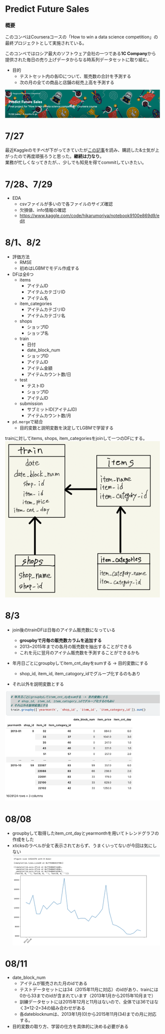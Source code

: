 # Predict Future Sales
### 概要
このコンペはCourseraコースの「How to win a data science competition」の最終プロジェクトとして実施されている。

このコンペではロシア最大のソフトウェア会社の一つである**1C Company**から提供された毎日の売り上げデータからなる時系列データセットに取り組む。

* 目的
    * テストセット内の各IDについて、販売数の合計を予測する
    * 次の月の全ての商品と店舗の総売上高を予測する

![](2022-07-27-22-03-58.png)

# 7/27
最近Kaggleのモチベが下がってきていたが[この記事](https://qiita.com/m-morohashi/items/de748dd6d4f04c34e8d8)を読み、購読した&士気が上がったので再度頑張ろうと思った。**継続は力なり**。  
業務が忙しくなってきたが、、少しでも知見を得てcommitしていきたい。

# 7/28、7/29
* EDA
    * csvファイルが多いので各ファイルのサイズ確認
    * 欠損値、info情報の確認
    * https://www.kaggle.com/code/hikarumoriya/notebook9100e869d9/edit

# 8/1、8/2
* 評価方法
    * RMSE
    * 初めはLGBMでモデル作成する
* DFは全6つ
    * items
        * アイテムID
        * アイテムカテゴリID
        * アイテム名
    * item_categories
        * アイテムカテゴリID
        * アイテムカテゴリ名
    * shops
        * ショップID
        * ショップ名
    * train
        * 日付
        * date_block_num
        * ショップID
        * アイテムID
        * アイテム金額
        * アイテムカウント数/日
    * test
        * テストID
        * ショップID
        * アイテムID
    * submission
        * サブミットID(アイテムID)
        * アイテムカウント数/月  
* `pd.merge`で結合
    * 目的変数と説明変数を決定してLGBMで学習する

trainに対してitems, shops, item_categoriesをjoinして一つのDFにする。
![](2022-08-02-00-41-58.png)

# 8/3
* join後のtrainDFは日毎のアイテム販売数になっている
    * **groupbyで月毎の販売数カラムを追加する**
    * 2013~2015年までの各月の販売数を抽出することができる
    * これを元に翌月のアイテム販売数を予測することができるかも


* 年月日ごとにgroupbyしてitem_cnt_dayをsumする -> 目的変数にする
    * shop_id, item_id, item_catogory_idでグループ化するのもあり
* それ以外を説明変数とする

![](2022-08-03-22-17-21.png)

# 08/08
* groupbyして取得したitem_cnt_dayとyearmonthを用いてトレンドグラフの作成をした
* xticksのラベルが全て表示されておらず、うまくいってないが今回は気にしない
![](2022-08-08-23-11-42.png)

# 08/11
* date_block_num
    * アイテムが販売された月のidである
    * テストデータセットには34（2015年11月に対応）のidがあり、trainには0から33までのidが含まれています（2013年1月から2015年10月まで）
    * 訓練データセットには2015年12月と11月はないので、全体では36ではなく3*12-2=34の組み合わせがある
    * 各dateblocknumは、2013年1月(0)から2015年11月(34)までの月に対応する。
* 目的変数の取り方、学習の仕方を具体的に決める必要がある
